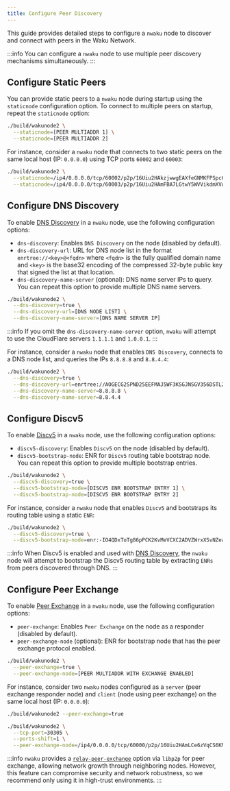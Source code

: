 ```yaml
---
title: Configure Peer Discovery
---
```


This guide provides detailed steps to configure a `nwaku` node to discover and connect with peers in the Waku Network.

:::info
You can configure a `nwaku` node to use multiple peer discovery mechanisms simultaneously.
:::

## Configure Static Peers

You can provide static peers to a `nwaku` node during startup using the `staticnode` configuration option. To connect to multiple peers on startup, repeat the `staticnode` option:

```bash
./build/wakunode2 \
  --staticnode=[PEER MULTIADDR 1] \
  --staticnode=[PEER MULTIADDR 2]
```

For instance, consider a `nwaku` node that connects to two static peers on the same local host (IP: `0.0.0.0`) using TCP ports `60002` and `60003`:

```bash
./build/wakunode2 \
  --staticnode=/ip4/0.0.0.0/tcp/60002/p2p/16Uiu2HAkzjwwgEAXfeGNMKFPSpc6vGBRqCdTLG5q3Gmk2v4pQw7H \
  --staticnode=/ip4/0.0.0.0/tcp/60003/p2p/16Uiu2HAmFBA7LGtwY5WVVikdmXVo3cKLqkmvVtuDu63fe8safeQJ
```

## Configure DNS Discovery

To enable [DNS Discovery](/overview/concepts/dns-discovery) in a `nwaku` node, use the following configuration options:

- `dns-discovery`: Enables `DNS Discovery` on the node (disabled by default).
- `dns-discovery-url`: URL for DNS node list in the format `enrtree://<key>@<fqdn>` where `<fqdn>` is the fully qualified domain name and `<key>` is the base32 encoding of the compressed 32-byte public key that signed the list at that location.
- `dns-discovery-name-server` (optional): DNS name server IPs to query. You can repeat this option to provide multiple DNS name servers.

```bash
./build/wakunode2 \
  --dns-discovery=true \
  --dns-discovery-url=[DNS NODE LIST] \
  --dns-discovery-name-server=[DNS NAME SERVER IP]
```

:::info
If you omit the `dns-discovery-name-server` option, `nwaku` will attempt to use the CloudFlare servers `1.1.1.1` and `1.0.0.1`.
:::

For instance, consider a `nwaku` node that enables `DNS Discovery`, connects to a DNS node list, and queries the IPs `8.8.8.8` and `8.8.4.4`:

```bash
./build/wakunode2 \
  --dns-discovery=true \
  --dns-discovery-url=enrtree://AOGECG2SPND25EEFMAJ5WF3KSGJNSGV356DSTL2YVLLZWIV6SAYBM@test.waku.nodes.status.im \
  --dns-discovery-name-server=8.8.8.8 \
  --dns-discovery-name-server=8.8.4.4
```

## Configure Discv5

To enable [Discv5](/overview/concepts/discv5) in a `nwaku` node, use the following configuration options:

- `discv5-discovery`: Enables `Discv5` on the node (disabled by default).
- `discv5-bootstrap-node`: ENR for `Discv5` routing table bootstrap node. You can repeat this option to provide multiple bootstrap entries.

```bash
./build/wakunode2 \
  --discv5-discovery=true \
  --discv5-bootstrap-node=[DISCV5 ENR BOOTSTRAP ENTRY 1] \
  --discv5-bootstrap-node=[DISCV5 ENR BOOTSTRAP ENTRY 2]
```

For instance, consider a `nwaku` node that enables `Discv5` and bootstraps its routing table using a static `ENR`:

```bash
./build/wakunode2 \
  --discv5-discovery=true \
  --discv5-bootstrap-node=enr:-IO4QDxToTg86pPCK2KvMeVCXC2ADVZWrxXSvNZeaoa0JhShbM5qed69RQz1s1mWEEqJ3aoklo_7EU9iIBcPMVeKlCQBgmlkgnY0iXNlY3AyNTZrMaEDdBHK1Gx6y_zv5DVw5Qb3DtSOMmVHTZO1WSORrF2loL2DdWRwgiMohXdha3UyAw
```

:::info
When Discv5 is enabled and used with [DNS Discovery](#configure-dns-discovery), the `nwaku` node will attempt to bootstrap the Discv5 routing table by extracting `ENRs` from peers discovered through DNS.
:::

## Configure Peer Exchange

To enable [Peer Exchange](/overview/concepts/peer-exchange) in a `nwaku` node, use the following configuration options:

- `peer-exchange`: Enables `Peer Exchange` on the node as a responder (disabled by default).
- `peer-exchange-node` (optional): ENR for bootstrap node that has the peer exchange protocol enabled.

```bash
./build/wakunode2 \
  --peer-exchange=true \
  --peer-exchange-node=[PEER MULTIADDR WITH EXCHANGE ENABLED]
```

For instance, consider two `nwaku` nodes configured as a `server` (peer exchange responder node) and `client` (node using peer exchange) on the same local host (IP: `0.0.0.0`):

```bash title="Server: Nwaku Node with Peer Exchange Enabled"
./build/wakunode2 --peer-exchange=true
```

```bash title="Client: Nwaku Node Bootstrapping with Peer Exchange"
./build/wakunode2 \
  --tcp-port=30305 \
  --ports-shift=1 \
  --peer-exchange-node=/ip4/0.0.0.0/tcp/60000/p2p/16Uiu2HAmLCe6zVqCS6KMqqRbbhyoJjfYZGr1Q3thTSbyKzibQkFR
```

:::info
`nwaku` provides a [`relay-peer-exchange`](/guides/reference/node-config-options#relay-config) option via `libp2p` for peer exchange, allowing network growth through neighboring nodes. However, this feature can compromise security and network robustness, so we recommend only using it in high-trust environments.
:::